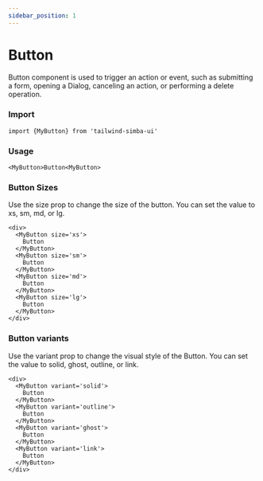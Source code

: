```yaml
---
sidebar_position: 1
---
```


# Button

Button component is used to trigger an action or event, such as submitting a form, opening a Dialog, canceling an action, or performing a delete operation.

### Import

```
import {MyButton} from 'tailwind-simba-ui'
```

### Usage

<!-- insert button example here -->

```
<MyButton>Button<MyButton>
```

### Button Sizes

Use the size prop to change the size of the button. You can set the value to xs, sm, md, or lg.

<!-- insert button example here -->

```
<div>
  <MyButton size='xs'>
    Button
  </MyButton>
  <MyButton size='sm'>
    Button
  </MyButton>
  <MyButton size='md'>
    Button
  </MyButton>
  <MyButton size='lg'>
    Button
  </MyButton>
</div>
```

### Button variants

Use the variant prop to change the visual style of the Button. You can set the value to solid, ghost, outline, or link.

```
<div>
  <MyButton variant='solid'>
    Button
  </MyButton>
  <MyButton variant='outline'>
    Button
  </MyButton>
  <MyButton variant='ghost'>
    Button
  </MyButton>
  <MyButton variant='link'>
    Button
  </MyButton>
</div>
```
